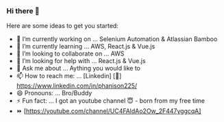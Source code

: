 ### Hi there 👋


Here are some ideas to get you started:

- 🔭 I’m currently working on ... Selenium Automation & Atlassian Bamboo
- 🌱 I’m currently learning ... AWS, React.js & Vue.js
- 👯 I’m looking to collaborate on ... AWS
- 🤔 I’m looking for help with ... React.js & Vue.js
- 💬 Ask me about ... Aything you would like to
- 📫 How to reach me: ... [Linkedin] [🔗] https://www.linkedin.com/in/phanison225/
- 😄 Pronouns: ... Bro/Buddy
- ⚡ Fun fact: ... I got an youtube channel 😇 - born from my free time
- ⏩ [https://youtube.com/channel/UC4FAldAo2Ow_2F447yggcqA]
